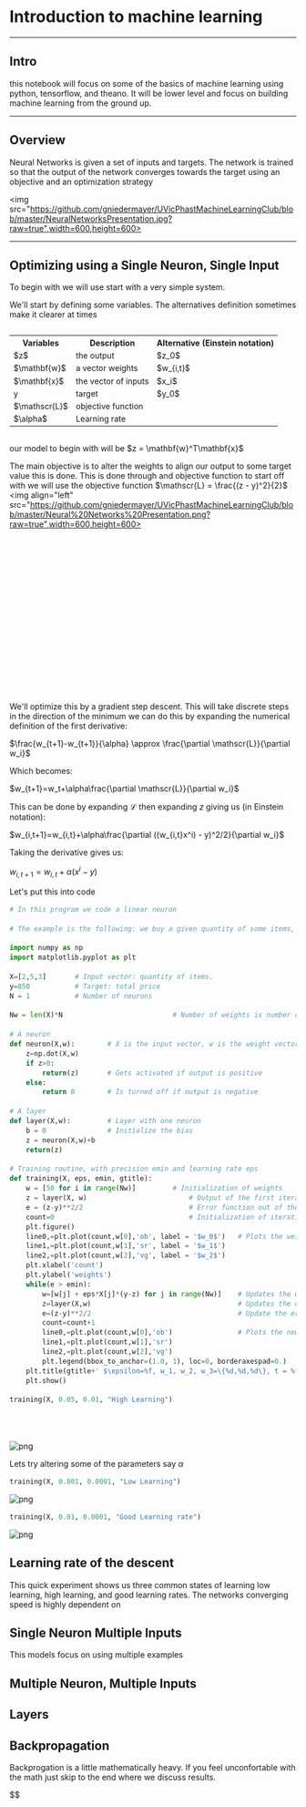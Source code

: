 
# Introduction to machine learning 
---
## Intro
this notebook will focus on some of the basics of machine learning using python, tensorflow, and theano. It will be lower level and focus on building machine learning from the ground up.

---
## Overview
Neural Networks is given a set of inputs and targets. The network is trained so that the output of the network converges towards the target using an objective and an optimization strategy

<img src="https://github.com/gniedermayer/UVicPhastMachineLearningClub/blob/master/NeuralNetworksPresentation.jpg?raw=true",width=600,height=600>



---
## Optimizing using a Single Neuron, Single Input
To begin with we will use start with a very simple system.

We'll start by defining some variables. The alternatives definition sometimes make it clearer at times

<table align="left">
  <tr>
    <th>Variables</th>
    <th>Description</th>
    <th>Alternative (Einstein notation)</th>
  </tr>
  <tr>
    <td>$z$</td>
    <td>the output</td>
    <td>$z_0$</td>
  </tr>
  <tr>
    <td>$\mathbf{w}$ </td>
    <td>a vector weights</td>
    <td>$w_{i,t}$ </td>
  </tr>
  <tr>
    <td>$\mathbf{x}$</td>
    <td>the vector of inputs</td>
    <td>$x_i$</td>
  </tr>
  <tr>
    <td>y</td>
    <td>target</td>
    <td>$y_0$</td>
  </tr>
  <tr>
    <td>$\mathscr{L}$</td>
    <td>objective function</td>
  </tr>
  <tr>
    <td>$\alpha$</td>
    <td>Learning rate</td>
  </tr>
</table>
<br /><br /><br /><br /><br /><br /><br /><br /><br /><br /><br /><br />
our model to begin with will be  $z = \mathbf{w}^T\mathbf{x}$

The main objective is to alter the weights to align our output to some target value this is done. This is done through and objective function to start off with we will use the objective function $\mathscr{L} = \frac{(z - y)^2}{2}$
<br />
<img align="left" src="https://github.com/gniedermayer/UVicPhastMachineLearningClub/blob/master/Neural%20Networks%20Presentation.png?raw=true",width=600,height=600>
<br /><br /><br /><br /><br /><br /><br /><br /><br /><br /><br /><br /><br /><br /><br /><br /><br /><br />

We'll optimize this by a gradient step descent. This will take discrete steps in the direction of the minimum we can do this by expanding the numerical definition of the first derivative:

$\frac{w_{t+1}-w_{t+1}}{\alpha} \approx \frac{\partial \mathscr{L}}{\partial w_i}$

Which becomes:

$w_{t+1}=w_t+\alpha\frac{\partial \mathscr{L}}{\partial w_i}$

This can be done by expanding $\mathscr{L}$ then expanding $z$ giving us (in Einstein notation):

$w_{i,t+1}=w_{i,t}+\alpha\frac{\partial ((w_{i,t}x^i) - y)^2/2}{\partial w_i}$

Taking the derivative gives us:

$w_{i,t+1}=w_{i,t}+\alpha (x^i - y)$

Let's put this into code


```python
# In this program we code a linear neuron

# The example is the following: we buy a given quantity of some items, say 2 apples, 5 bananas and 3 carrots. The cashier gives us the overall price, e.g. 850. We want to train a network to learn the price of each item. We build a neuron, which takes as inputs the quantity of each item, whose weights are the prices of each item, and which outputs the total price. The training procedure updates the weights.

import numpy as np
import matplotlib.pyplot as plt

X=[2,5,3]		# Input vector: quantity of items.
y=850			# Target: total price
N = 1			# Number of neurons

Nw = len(X)*N							# Number of weights is number of inputs times number of neurons

# A neuron
def neuron(X,w):		# X is the input vector, w is the weight vector
	z=np.dot(X,w)
	if z>0:
		return(z)		# Gets activated if output is positive
	else:
		return 0		# Is turned off if output is negative

# A layer
def layer(X,w):			# Layer with one neuron
	b = 0				# Initialize the bias
	z = neuron(X,w)+b
	return(z)

# Training routine, with precision emin and learning rate eps
def training(X, eps, emin, gtitle):
	w = [50 for i in range(Nw)]			# Initialization of weights
	z = layer(X, w)							# Output of the first iteration
	e = (z-y)**2/2							# Error function out of the first iteration
	count=0									# Initialization of iteration counter
	plt.figure()
	line0,=plt.plot(count,w[0],'ob', label = '$w_0$')	# Plots the weights at each iteration
	line1,=plt.plot(count,w[1],'sr', label = '$w_1$')
	line2,=plt.plot(count,w[2],'vg', label = '$w_2$')
	plt.xlabel('count')
	plt.ylabel('weights')
	while(e > emin):
		w=[w[j] + eps*X[j]*(y-z) for j in range(Nw)]	# Updates the weight vector according to the gradient descent
		z=layer(X,w)									# Updates the output
		e=(z-y)**2/2									# Update the error
		count=count+1
		line0,=plt.plot(count,w[0],'ob')				# Plots the new weights
		line1,=plt.plot(count,w[1],'sr')
		line2,=plt.plot(count,w[2],'vg')
		plt.legend(bbox_to_anchor=(1.0, 1), loc=0, borderaxespad=0.)
	plt.title(gtitle+' $\epsilon=%f, w_1, w_2, w_3=\{%d,%d,%d\}, t = %f$,' %(eps,w[0],w[1],w[2],neuron(X,w)))
	plt.show()

training(X, 0.05, 0.01, "High Learning")





```


![png](Introtomachinelearning-checkpoint_files/Introtomachinelearning-checkpoint_1_0.png)


Lets try altering some of the parameters say $\alpha$


```python
training(X, 0.001, 0.0001, "Low Learning")
```


![png](Introtomachinelearning-checkpoint_files/Introtomachinelearning-checkpoint_3_0.png)



```python
training(X, 0.01, 0.0001, "Good Learning rate")
```


![png](Introtomachinelearning-checkpoint_files/Introtomachinelearning-checkpoint_4_0.png)


## Learning rate of the descent
This quick experiment shows us three common states of learning low learning, high learning, and good learning rates. The networks converging speed is highly dependent on

## Single Neuron Multiple Inputs
This models focus on using multiple examples

## Multiple Neuron, Multiple Inputs


## Layers

## Backpropagation
Backprogation is a little mathematically heavy. If you feel unconfortable with the math just skip to the end where we discuss results.


$$


```python

```
